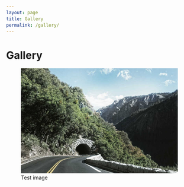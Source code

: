 ```yaml
---
layout: page
title: Gallery
permalink: /gallery/
---
```


# Gallery

<div class="gallery">
  <figure>
    <img src="assets/img/gallery/image1.jpg" alt="Image 1">
    <figcaption>Test image</figcaption>
  </figure>
</div>
